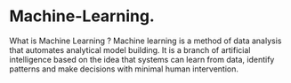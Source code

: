 # Machine-Learning.
What is Machine Learning ?
Machine learning is a method of data analysis that automates analytical model building. It is a branch of artificial intelligence based on the idea that systems can learn from data, identify patterns and make decisions with minimal human intervention.
